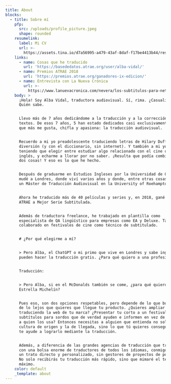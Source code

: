 ```yaml
---
title: About
blocks:
  - title: Sobre mí
    pfp:
      src: /uploads/profile_picture.jpeg
      shape: rounded
    resumelink:
      label: Mi CV
      url: >-
        https://assets.tina.io/d7a56995-a479-43af-8daf-f17be4413b44/resumes/CV-alba-english.pdf
    links:
      - name: Cosas que he traducido
        url: 'https://basededatos.atrae.org/user/alba-vidal/'
      - name: Premios ATRAE 2018
        url: 'https://premios.atrae.org/ganadores-ix-edicion/'
      - name: Entrevista con La Nueva Crónica
        url: >-
          https://www.lanuevacronica.com/nevera/los-subtitulos-para-netflix-se-traducen-desde-leon_117807_102.html
    body: >
      ¡Hola! Soy Alba Vidal, traductora audiovisual. Sí, rima. ¿Casualidad?
      Quién sabe.


      Llevo más de 7 años dedicándome a la traducción y a la corrección de
      textos. De esos 7 años, 5 han estado dedicados casi exclusivamente a lo
      que más me gusta, chifla y apasiona: la traducción audiovisual.


      Recuerdo a mi yo preadolescente traduciendo letras de Hilary Duff por
      diversión (y con el diccionario, sin internet). Y también a mi yo de 18
      teniendo que elegir entre estudiar algo relacionado con el cine o con el
      inglés, y echarme a llorar por no saber. ¡Resulta que podía combinar las
      dos cosas! Y eso es lo que he hecho.


      Después de graduarme en Estudios Ingleses por la Universidad de Oviedo, me
      mudé a Londres, donde viví varios años y donde, entre otras cosas, cursé
      un Máster de Traducción Audiovisual en la University of Roehampton.


      Ahora he traducido más de 40 películas y series y, en 2018, gané el Premio
      ATRAE a Mejor Serie Subtitulada.


      Además de traductora freelance, he trabajado en plantilla como
      especialista de QA lingüístico para empresas como EA y Deluxe. También he
      colaborado en festivales de cine como técnico de subtitulado.


      # ¿Por qué elegirme a mí?


      > Pero Alba, el ChatGPT o mi primo que vive en Londres y sabe inglés me
      pueden hacer la traducción gratis. ¿Para qué quiero a una profesional?


      Traducción:


      > Pero Alba, si en el McDonalds también se come, ¿para qué quiero ir a un
      Estrella Michelín?


      Pues eso, son dos opciones respetables, pero depende de lo que busques y
      de lo lejos que quieres que llegue tu producto. ¿Quieres ampliar mercado
      traduciendo la web de tu marca? ¿Presentar tu corto a un festival? ¿Unos
      subtítulos para sordos que de verdad ayuden e informen en vez de frustrar
      a quien los usa? Entonces necesitas a alguien que entienda no solo la
      cultura de origen y la de llegada, sino lo que tú quieres conseguir, y que
      te ayude a lograrlo mediante la traducción.


      Además, a diferencia de las grandes agencias de traducción que trabajan
      con una bolsa enorme de traductores de todos los idiomas, conmigo tendrás
      un trato directo y personalizado, sin gestores de proyectos de por medio.
      No solo recibirás tu traducción más rápido, sino que mimaré el texto al
      máximo.
    color: default
    _template: about
---
```


